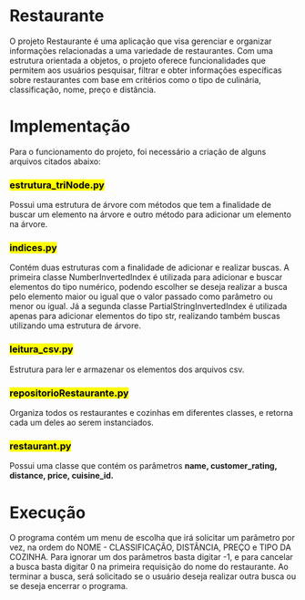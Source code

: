 # Restaurante
O projeto Restaurante é uma aplicação que visa gerenciar e organizar informações relacionadas a uma variedade de restaurantes. Com uma estrutura orientada a objetos, o projeto oferece funcionalidades que permitem aos usuários pesquisar, filtrar e obter informações específicas sobre restaurantes com base em critérios como o tipo de culinária, classificação, nome, preço e distância.

# Implementação
Para o funcionamento do projeto, foi necessário a criação de alguns arquivos citados abaixo:

### <mark>estrutura_triNode.py</mark>

Possui uma estrutura de árvore com métodos que tem a finalidade de buscar um elemento na árvore e outro método para adicionar um elemento na árvore.

### <mark>indices.py</mark>

Contém duas estruturas com a finalidade de adicionar e realizar buscas. A primeira classe NumberInvertedIndex é utilizada para adicionar e buscar elementos do tipo numérico, podendo escolher se deseja realizar a busca pelo elemento maior ou igual que o valor passado como parâmetro ou menor ou igual. Já a segunda classe PartialStringInvertedIndex é utilizada apenas para adicionar elementos do tipo str, realizando também buscas utilizando uma estrutura de árvore.

### <mark>leitura_csv.py</mark>

Estrutura para ler e armazenar os elementos dos arquivos csv.

### <mark>repositorioRestaurante.py</mark>

Organiza todos os restaurantes e cozinhas em diferentes classes, e retorna cada um deles ao serem instanciados.

### <mark>restaurant.py</mark>

Possui uma classe que contém os parâmetros __name, customer_rating, distance, price, cuisine_id.__

# Execução

O programa contém um menu de escolha que irá solicitar um parâmetro por vez, na ordem do NOME - CLASSIFICAÇÃO, DISTÂNCIA, PREÇO e TIPO DA COZINHA. Para ignorar um dos parâmetros basta digitar -1, e para cancelar a busca basta digitar 0 na primeira requisição do nome do restaurante. Ao terminar a busca, será solicitado se o usuário deseja realizar outra busca ou se deseja encerrar o programa.
